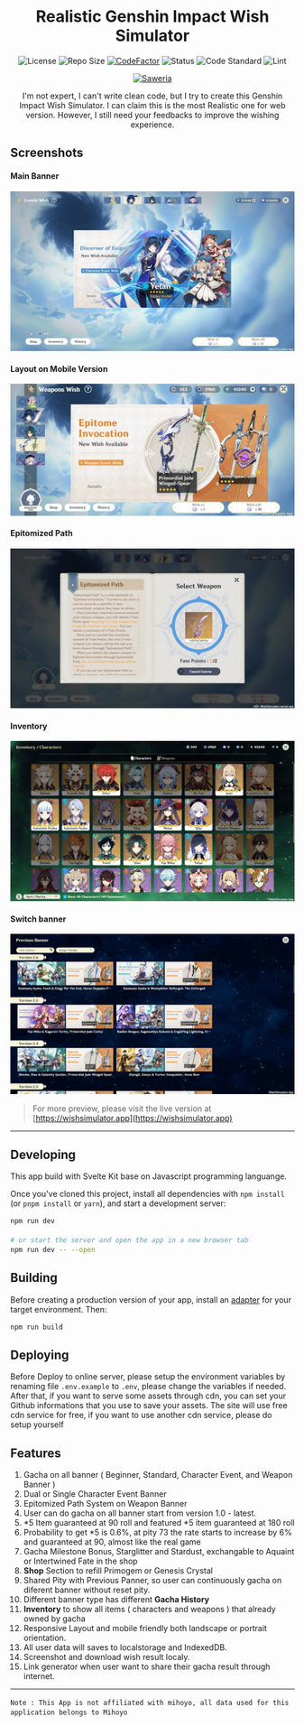 <div style="text-align: center">

# Realistic Genshin Impact Wish Simulator

![License](https://badgen.net/github/license/AguzzTN54/Genshin-Impact-Wish-Simulator?icon:github) ![Repo Size](https://img.shields.io/github/repo-size/AguzzTN54/Genshin-Impact-Wish-Simulator?color=fa0) [![CodeFactor](https://www.codefactor.io/repository/github/aguzztn54/genshin-impact-wish-simulator/badge)](https://www.codefactor.io/repository/github/aguzztn54/genshin-impact-wish-simulator) ![Status](https://badgen.net/github/checks/AguzzTN54/Genshin-Impact-Wish-Simulator) ![Code Standard](https://badgen.net/badge/code%20style/standard/f2a) ![Lint](https://badgen.net/github/checks/AguzzTN54/Genshin-Impact-Wish-Simulator/master/lint)

[![Saweria](https://badgen.net/badge/Sawer/Mantan21/F96854)](https://saweria.co/mantan21)

I'm not expert, I can't write clean code, but I try to create this Genshin Impact Wish Simulator. I can claim this is the most Realistic one for web version. However, I still need your feedbacks to improve the wishing experience.

</div>

## Screenshots

#### Main Banner

![Main Banner](static/screenshot/meta-picture.jpg)

#### Layout on Mobile Version

![Weapon Banner](static/screenshot/mobile-weapon.jpg)

#### Epitomized Path

![Epitomized Path](static/screenshot/epitomized-path.jpg)

#### Inventory

![Weapon Banner](static/screenshot/inventory.jpg)

#### Switch banner

![Weapon Banner](static/screenshot/switch-banner.jpg)

> For more preview, please visit the live version at [https://wishsimulator.app](https://wishsimulator.app)

---

## Developing

This app build with Svelte Kit base on Javascript programming languange.

Once you've cloned this project, install all dependencies with `npm install` (or `pnpm install` or `yarn`), and start a development server:

```bash
npm run dev

# or start the server and open the app in a new browser tab
npm run dev -- --open
```

## Building

Before creating a production version of your app, install an [adapter](https://kit.svelte.dev/docs#adapters) for your target environment. Then:

```bash
npm run build
```

## Deploying

Before Deploy to online server, please setup the environment variables by renaming file `.env.example` to `.env`, please change the variables if needed.
After that, if you want to serve some assets through cdn, you can set your Github informations that you use to save your assets. The site will use free cdn service for free, if you want to use another cdn service, please do setup yourself

## Features

1. Gacha on all banner ( Beginner, Standard, Character Event, and Weapon Banner )
2. Dual or Single Character Event Banner
3. Epitomized Path System on Weapon Banner
4. User can do gacha on all banner start from version 1.0 - latest.
5. *5 Item guaranteed at 90 roll and featured *5 item guaranteed at 180 roll
6. Probability to get \*5 is 0.6%, at pity 73 the rate starts to increase by 6% and guaranteed at 90, almost like the real game
7. Gacha Milestone Bonus, Starglitter and Stardust, exchangable to Aquaint or Intertwined Fate in the shop
8. **Shop** Section to refill Primogem or Genesis Crystal
9. Shared Pity with Previous Panner, so user can continuously gacha on diferent banner without reset pity.
10. Different banner type has different **Gacha History**
11. **Inventory** to show all items ( characters and weapons ) that already owned by gacha
12. Responsive Layout and mobile friendly both landscape or portrait orientation.
13. All user data will saves to localstorage and IndexedDB.
14. Screenshot and download wish result localy.
15. Link generator when user want to share their gacha result through internet.

---

`Note : This App is not affiliated with mihoyo, all data used for this application belongs to Mihoyo`

